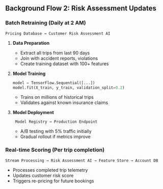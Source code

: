## Background Flow 2: Risk Assessment Updates

### Batch Retraining (Daily at 2 AM)
```
Pricing Database → Customer Risk Assessment AI
```

1. **Data Preparation**
   - Extract all trips from last 90 days
   - Join with accident reports, violations
   - Create training dataset with 100+ features

2. **Model Training**
   ```python
   model = TensorFlow.Sequential([...])
   model.fit(X_train, y_train, validation_split=0.2)
   ```
   - Trains on millions of historical trips
   - Validates against known insurance claims

3. **Model Deployment**
   ```
    Model Registry → Production Endpoint
   ```
   - A/B testing with 5% traffic initially
   - Gradual rollout if metrics improve

### Real-time Scoring (Per trip completion)
```
Stream Processing → Risk Assessment AI → Feature Store → Account DB
```
- Processes completed trip telemetry
- Updates customer risk score
- Triggers re-pricing for future bookings